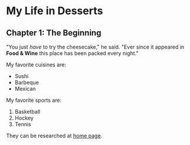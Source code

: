 # My Life in Desserts

## Chapter 1: The Beginning

"You just *have* to try the cheesecake," he said. "Ever since it appeared in
**Food & Wine** this place has been packed every night."

My favorite cuisines are:

* Sushi
* Barbeque
* Mexican

My favorite sports are:

1. Basketball
2. Hockey
3. Tennis

They can be researched at [home page](http://www.espn.com 'Sports').